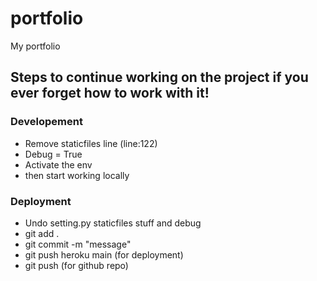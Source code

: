 # portfolio
My portfolio


## Steps to continue working on the project if you ever forget how to work with it!

### Developement
 - Remove staticfiles line (line:122)
 - Debug = True
 - Activate the env
 - then start working locally


### Deployment
 - Undo setting.py staticfiles stuff and debug
 - git add .
 - git commit -m "message"
 - git push heroku main (for deployment)
 - git push (for github repo)
